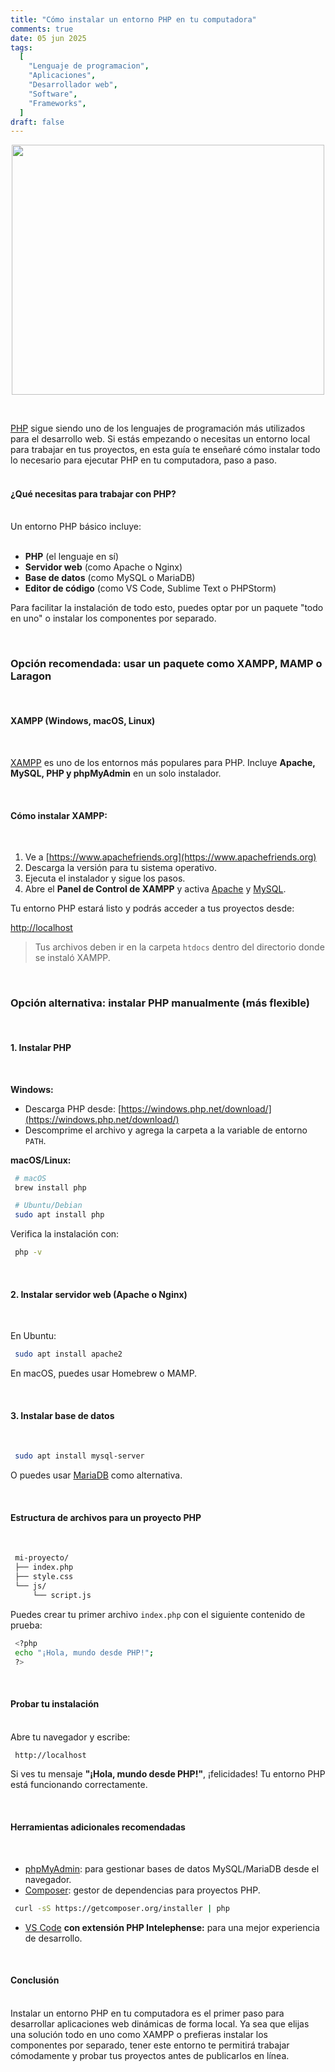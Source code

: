 ```yaml
---
title: "Cómo instalar un entorno PHP en tu computadora"
comments: true
date: 05 jun 2025
tags:
  [
    "Lenguaje de programacion",
    "Aplicaciones",
    "Desarrollador web",
    "Software",
    "Frameworks",
  ]
draft: false
---
```


<p align="center">
<img src="../../img/PHP-logo.png" width="500" height="400"/>
</p>
<br>

[PHP] sigue siendo uno de los lenguajes de programación más utilizados para el desarrollo web. Si estás empezando o necesitas un entorno local para trabajar en tus proyectos, en esta guía te enseñaré cómo instalar todo lo necesario para ejecutar PHP en tu computadora, paso a paso.
<br>
<br>

#### ¿Qué necesitas para trabajar con PHP?

<br>
Un entorno PHP básico incluye:
<br><br>

- **PHP** (el lenguaje en sí)
- **Servidor web** (como Apache o Nginx)
- **Base de datos** (como MySQL o MariaDB)
- **Editor de código** (como VS Code, Sublime Text o PHPStorm)

Para facilitar la instalación de todo esto, puedes optar por un paquete "todo en uno" o instalar los componentes por separado.

<br>

### Opción recomendada: usar un paquete como XAMPP, MAMP o Laragon

<br>

#### XAMPP (Windows, macOS, Linux)

<br>

[XAMPP] es uno de los entornos más populares para PHP. Incluye **Apache, MySQL, PHP y phpMyAdmin** en un solo instalador.

<br>

#### Cómo instalar XAMPP:

<br>

1. Ve a [https://www.apachefriends.org](https://www.apachefriends.org)
2. Descarga la versión para tu sistema operativo.
3. Ejecuta el instalador y sigue los pasos.
4. Abre el **Panel de Control de XAMPP** y activa [Apache] y [MySQL].

Tu entorno PHP estará listo y podrás acceder a tus proyectos desde:
<br>

[http://localhost](http://localhost)

> Tus archivos deben ir en la carpeta `htdocs` dentro del directorio donde se instaló XAMPP.

<br>

### Opción alternativa: instalar PHP manualmente (más flexible)

<br>

#### 1. Instalar PHP

<br>

**Windows:**

- Descarga PHP desde: [https://windows.php.net/download/](https://windows.php.net/download/)
- Descomprime el archivo y agrega la carpeta a la variable de entorno `PATH`.

**macOS/Linux:**

```bash
 # macOS
 brew install php

 # Ubuntu/Debian
 sudo apt install php
```

Verifica la instalación con:

```bash
 php -v
```

<br>

#### 2. Instalar servidor web (Apache o Nginx)

<br>

En Ubuntu:

```bash
 sudo apt install apache2
```

En macOS, puedes usar Homebrew o MAMP.

<br>

#### 3. Instalar base de datos

<br>

```bash
 sudo apt install mysql-server
```

O puedes usar [MariaDB] como alternativa.

<br>

#### Estructura de archivos para un proyecto PHP

<br>

```bash
 mi-proyecto/
 ├── index.php
 ├── style.css
 └── js/
     └── script.js
```

Puedes crear tu primer archivo `index.php` con el siguiente contenido de prueba:

```bash
 <?php
 echo "¡Hola, mundo desde PHP!";
 ?>
```

<br>

#### Probar tu instalación

<br>
Abre tu navegador y escribe:

<br>

```bash
 http://localhost
```

Si ves tu mensaje **"¡Hola, mundo desde PHP!"**, ¡felicidades! Tu entorno PHP está funcionando correctamente.

<br>

#### Herramientas adicionales recomendadas

<br>

- [phpMyAdmin]: para gestionar bases de datos MySQL/MariaDB desde el navegador.
- [Composer]: gestor de dependencias para proyectos PHP.

```bash
 curl -sS https://getcomposer.org/installer | php
```

- [VS Code] **con extensión PHP Intelephense:** para una mejor experiencia de desarrollo.

<br>

#### Conclusión

<br>
Instalar un entorno PHP en tu computadora es el primer paso para desarrollar aplicaciones web dinámicas de forma local. Ya sea que elijas una solución todo en uno como XAMPP o prefieras instalar los componentes por separado, tener este entorno te permitirá trabajar cómodamente y probar tus proyectos antes de publicarlos en línea.

[PHP]: https://www.php.net/
[phpMyAdmin]: https://www.phpmyadmin.net/
[Composer]: https://getcomposer.org/
[Nginx]: https://nginx.org/
[Apache]: https://httpd.apache.org/
[MariaDB]: https://mariadb.org/
[MySQL]: https://www.mysql.com/
[VS Code]: https://code.visualstudio.com/
[XAMPP]: https://www.apachefriends.org/es/index.html
